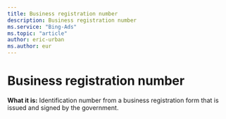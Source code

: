 ```yaml
---
title: Business registration number
description: Business registration number
ms.service: "Bing-Ads"
ms.topic: "article"
author: eric-urban
ms.author: eur
---
```


# Business registration number

**What it is:**  Identification number from a business registration form that is issued and signed by the government.


